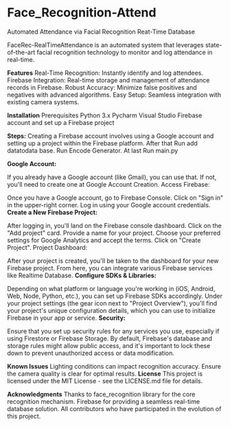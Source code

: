 # Face_Recognition-Attend
Automated Attendance via Facial Recognition Reat-Time Database

FaceRec-RealTimeAttendance is an automated system that leverages state-of-the-art facial recognition technology to monitor and log attendance in real-time.

**Features**
Real-Time Recognition: Instantly identify and log attendees.
Firebase Integration: Real-time storage and management of attendance records in Firebase.
Robust Accuracy: Minimize false positives and negatives with advanced algorithms.
Easy Setup: Seamless integration with existing camera systems.

**Installation**
Prerequisites
Python 3.x
Pycharm 
Visual Studio
Firebase account and set up a Firebase project

**Steps:**
Creating a Firebase account involves using a Google account and setting up a project within the Firebase platform. 
After that Run add datatodata base.
Run Encode Generator.
At last Run main.py

**Google Account:**

If you already have a Google account (like Gmail), you can use that.
If not, you'll need to create one at Google Account Creation.
Access Firebase:

Once you have a Google account, go to Firebase Console.
Click on "Sign in" in the upper-right corner.
Log in using your Google account credentials.
**Create a New Firebase Project:**

After logging in, you'll land on the Firebase console dashboard.
Click on the "Add project" card.
Provide a name for your project.
Choose your preferred settings for Google Analytics and accept the terms.
Click on "Create Project".
Project Dashboard:

After your project is created, you'll be taken to the dashboard for your new Firebase project.
From here, you can integrate various Firebase services like Realtime Database.
**Configure SDKs & Libraries:**

Depending on what platform or language you're working in (iOS, Android, Web, Node, Python, etc.), you can set up Firebase SDKs accordingly.
Under your project settings (the gear icon next to "Project Overview"), you'll find your project's unique configuration details, which you can use to initialize Firebase in your app or service.
**Security:**

Ensure that you set up security rules for any services you use, especially if using Firestore or Firebase Storage. By default, Firebase's database and storage rules might allow public access, and it's important to lock these down to prevent unauthorized access or data modification.



**Known Issues**
Lighting conditions can impact recognition accuracy.
Ensure the camera quality is clear for optimal results.
**License**
This project is licensed under the MIT License - see the LICENSE.md file for details.

**Acknowledgments**
Thanks to face_recognition library for the core recognition mechanism.
Firebase for providing a seamless real-time database solution.
All contributors who have participated in the evolution of this project.






